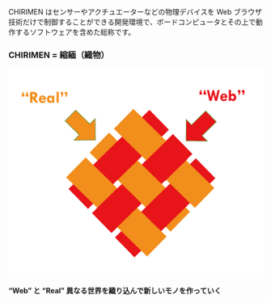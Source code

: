 CHIRIMEN はセンサーやアクチュエーターなどの物理デバイスを Web ブラウザ技術だけで制御することができる開発環境で、ボードコンピュータとその上で動作するソフトウェアを含めた総称です。


### CHIRIMEN = 縮緬（織物）

<img src="./images/WebxReal.png">

#### “Web” と “Real” 異なる世界を織り込んで新しいモノを作っていく

